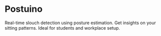 # Postuino
Real-time slouch detection using posture estimation. Get insights on your sitting patterns. Ideal for students and workplace setup.
